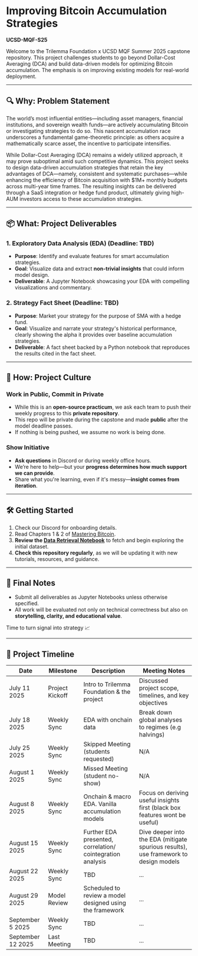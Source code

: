 # Improving Bitcoin Accumulation Strategies

**UCSD-MQF-S25**

Welcome to the Trilemma Foundation x UCSD MQF Summer 2025 capstone repository. This project challenges students to go beyond Dollar-Cost Averaging (DCA) and build data-driven models for optimizing Bitcoin accumulation. The emphasis is on improving existing models for real-world deployment.

---

## 🔍 Why: Problem Statement

The world’s most influential entities—including asset managers, financial institutions, and sovereign wealth funds—are actively accumulating Bitcoin or investigating strategies to do so. This nascent accumulation race underscores a fundamental game-theoretic principle: as others acquire a mathematically scarce asset, the incentive to participate intensifies.

While Dollar-Cost Averaging (DCA) remains a widely utilized approach, it may prove suboptimal amid such competitive dynamics. This project seeks to design data-driven accumulation strategies that retain the key advantages of DCA—namely, consistent and systematic purchases—while enhancing the efficiency of Bitcoin acquisition with \$1M+ monthly budgets across multi-year time frames. The resulting insights can be delivered through a SaaS integration or hedge fund product, ultimately giving high-AUM investors access to these accumulation strategies.

---

## 📦 What: Project Deliverables

### 1. Exploratory Data Analysis (EDA) (Deadline: **TBD**)

* **Purpose**: Identify and evaluate features for smart accumulation strategies.
* **Goal**: Visualize data and extract **non-trivial insights** that could inform model design.
* **Deliverable**: A Jupyter Notebook showcasing your EDA with compelling visualizations and commentary.

### 2. Strategy Fact Sheet (Deadline: **TBD**)

* **Purpose**: Market your strategy for the purpose of SMA with a hedge fund.
* **Goal**: Visualize and narrate your strategy's historical performance, clearly showing the alpha it provides over baseline accumulation strategies.
* **Deliverable**: A fact sheet backed by a Python notebook that reproduces the results cited in the fact sheet.

---

## 🚀 How: Project Culture

### Work in Public, Commit in Private

* While this is an **open-source practicum**, we ask each team to push their weekly progress to this **private repository**.
* This repo will be private during the capstone and made **public** after the model deadline passes.
* If nothing is being pushed, we assume no work is being done.

### Show Initiative

* **Ask questions** in Discord or during weekly office hours.
* We’re here to help—but your **progress determines how much support we can provide**.
* Share what you're learning, even if it's messy—**insight comes from iteration**.

---

## 🛠️ Getting Started

1. Check our Discord for onboarding details.
2. Read Chapters 1 & 2 of [Mastering Bitcoin](https://github.com/bitcoinbook/bitcoinbook).
3. **Review the [Data Retrieval Notebook](https://github.com/TrilemmaFoundation/GT-MSA-S25/blob/main/2.%20Data%20Retrieval.ipynb)** to fetch and begin exploring the initial dataset.
4. **Check this repository regularly**, as we will be updating it with new tutorials, resources, and guidance.

---

## 📣 Final Notes

* Submit all deliverables as Jupyter Notebooks unless otherwise specified.
* All work will be evaluated not only on technical correctness but also on **storytelling, clarity, and educational value**.

Time to turn signal into strategy 📈

---

## 📅 Project Timeline


| Date              | Milestone       | Description                                | Meeting Notes                                            |
| ----------------- | --------------- | ------------------------------------------ | -------------------------------------------------------- |
| July 11 2025      | Project Kickoff | Intro to Trilemma Foundation & the project | Discussed project scope, timelines, and key objectives   |
| July 18 2025      | Weekly Sync     | EDA with onchain data                      | Break down global analyses to regimes (e.g halvings)     |
| July 25 2025      | Weekly Sync     | Skipped Meeting (students requested)       | N/A   |
| August 1 2025     | Weekly Sync     | Missed Meeting (student no-show)           | N/A   |
| August 8 2025     | Weekly Sync     | Onchain & macro EDA. Vanilla accumulation models | Focus on deriving useful insights first (black box features wont be useful) |
| August 15 2025    | Weekly Sync     | Further EDA presented, correlation/ cointegration analysis  | Dive deeper into the EDA (mitigate spurious results), use framework to design models |
| August 22 2025    | Weekly Sync     | TBD                                        | ...    |
| August 29 2025    | Model Review    | Scheduled to review a model designed using the framework  | ... |
| September 5 2025  | Weekly Sync     | TBD                                        | ...  |
| September 12 2025 | Last Meeting    | TBD                                        | ...   |
